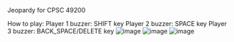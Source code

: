 Jeopardy for CPSC 49200

How to play:
  Player 1 buzzer: SHIFT key
  Player 2 buzzer: SPACE key
  Player 3 buzzer: BACK_SPACE/DELETE key
![image](https://user-images.githubusercontent.com/61240143/208286942-ab178359-c347-41ce-84bc-c612cf296afd.png)
![image](https://user-images.githubusercontent.com/61240143/208287670-3eadd08b-2a7f-4a49-8df5-c0bf775f0546.png)
![image](https://user-images.githubusercontent.com/61240143/208287685-2e5e3df0-297a-4cfe-aee6-2ccdecb62780.png)
